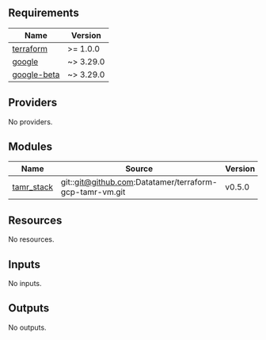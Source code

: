 <!-- BEGIN_TF_DOCS -->
## Requirements

| Name | Version |
|------|---------|
| <a name="requirement_terraform"></a> [terraform](#requirement\_terraform) | >= 1.0.0 |
| <a name="requirement_google"></a> [google](#requirement\_google) | ~> 3.29.0 |
| <a name="requirement_google-beta"></a> [google-beta](#requirement\_google-beta) | ~> 3.29.0 |

## Providers

No providers.

## Modules

| Name | Source | Version |
|------|--------|---------|
| <a name="module_tamr_stack"></a> [tamr\_stack](#module\_tamr\_stack) | git::git@github.com:Datatamer/terraform-gcp-tamr-vm.git | v0.5.0 |

## Resources

No resources.

## Inputs

No inputs.

## Outputs

No outputs.
<!-- END_TF_DOCS -->